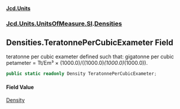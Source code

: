 #### [Jcd.Units](index.md 'index')
### [Jcd.Units.UnitsOfMeasure.SI](Jcd.Units.UnitsOfMeasure.SI.md 'Jcd.Units.UnitsOfMeasure.SI').[Densities](Densities.md 'Jcd.Units.UnitsOfMeasure.SI.Densities')

## Densities.TeratonnePerCubicExameter Field

teratonne per cubic exameter defined such that: gigatonne per cubic petameter = Tt/Em³ ×
(1000.0)/((1000.0)*(1000.0)*(1000.0)).

```csharp
public static readonly Density TeratonnePerCubicExameter;
```

#### Field Value
[Density](Density.md 'Jcd.Units.UnitTypes.Density')